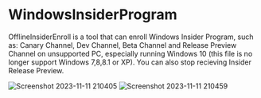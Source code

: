 # WindowsInsiderProgram
OfflineInsiderEnroll is a tool that can enroll Windows Insider Program, such as: Canary Channel, Dev Channel, Beta Channel and Release Preview Channel on unsupported PC, especially running Windows 10 (this file is no longer support Windows 7,8,8.1 or XP).
You can also stop recieving Insider Release Preview.


![Screenshot 2023-11-11 210405](https://github.com/tuandung1711/WindowsInsiderProgram/assets/134781080/4182c885-c6f9-46a3-9e13-95a2ba52efcf)
![Screenshot 2023-11-11 210459](https://github.com/tuandung1711/WindowsInsiderProgram/assets/134781080/7fd62f49-821c-47d9-aa06-dc174c02e900)

